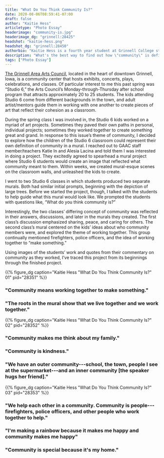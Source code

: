 ```yaml
---
title: "What Do You Think Community Is?"
date: 2020-08-06T08:59:41-07:00
draft: false
author: "Kaitie Hess"
articletype: "Photo Essay"
headerimage: "community-is.jpg"
headerimage_dg: "grinnell:28425"
headshot: "kaitie-hess.png"
headshot_dg: "grinnell:28450"
authorbio: "Kaitie Hess is a fourth year student at Grinnell College studying anthropology with a concentration in global development studies. She is really interested by the concept of community, especially in regards to youth working together to make community change. Kaitie worked at the Grinnell Area Arts Council from spring 2016 to spring 2017, where this photo essay takes place."
description: "What's the best way to find out how \"community\" is defined where you live? Ask the local kids to make a mural."
tags: ["Photo Essay"]
---
```


[The Grinnell Area Arts Council](https://www.grinnellarts.org), located in the heart of downtown Grinnell, Iowa, is a community center that hosts exhibits, concerts, plays, celebrations, and classes. Of particular interest to me this past spring was “Studio 6,” the Arts Council’s Monday-through-Thursday after school program that attracts approximately 20 to 25 students. The kids attending Studio 6 come from different backgrounds in the town, and adult artist/mentors guide them in working with one another to create pieces of art that reflect their cohesion as a classroom.

During the spring class I was involved in, the Studio 6 kids worked on a myriad of art projects. Sometimes they paved their own paths in personal, individual projects; sometimes they worked together to create something great and grand. In response to this issue’s theme of community, I decided  to explore how the children  of the Studio 6 classroom could represent their own definition of community in a mural. I reached out to GAAC staff member/teachers Katie In and Alesia Lacina and told them I was interested in doing a project. They  excitedly agreed to spearhead a mural project where Studio 6 students would create an image that reflected  what community meant to them. Within weeks, we created mural-esque scenes on the classroom walls, and unleashed the kids to create.

I went to two Studio 6 classes in which students produced two separate murals. Both had similar initial prompts, beginning with the depiction of large trees. Before we started the project, though, I talked with the students to help guide what this mural would look like. We prompted the students with questions like, “What do you think community is?”

Interestingly,  the two classes’ differing concept of community was reflected in their answers, discussions, and later in the murals they created. The first class’s discussion emphasized sharing, peace, and caring for others. The second class’s mural centered on the kids’ ideas about who community members were, and explored the theme of working together. This group continually mentioned firefighters, police officers, and the idea of working together to “make something.”

Using images of the students’ work and quotes from their commentary on community as  they worked, I’ve traced this project from its beginnings through the finished project.

{{% figure_dg caption="Kaitie Hess \"What Do You Think Community Is?\" 01" pid="28351" %}}

### "Community means working together to make something."

### "The roots in the mural show that we live together and we work together."

{{% figure_dg caption="Kaitie Hess \"What Do You Think Community Is?\" 02" pid="28352" %}}

### "Community makes me think about my family."

### "Community is kindness."

### "We have an outer community---school, the town, people I see at the supermarket---and an inner community [the speaker hugs her friend]."

{{% figure_dg caption="Kaitie Hess \"What Do You Think Community Is?\" 03" pid="28353" %}}

### "We help each other in a community. Community is people---firefighters, police officers, and other people who work together to help."

### "I'm making a rainbow because it makes me happy and community makes me happy"

### "Community is special because it's my home."
